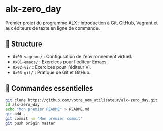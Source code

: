 # alx-zero_day

Premier projet du programme ALX : introduction à Git, GitHub, Vagrant et aux éditeurs de texte en ligne de commande.

## 📁 Structure

- `0x00-vagrant/` : Configuration de l'environnement virtuel.
- `0x01-emacs/` : Exercices pour l'éditeur Emacs.
- `0x02-vi/` : Exercices pour l'éditeur Vi.
- `0x03-git/` : Pratique de Git et GitHub.

## 🚀 Commandes essentielles

```bash
git clone https://github.com/votre_nom_utilisateur/alx-zero_day.git
cd alx-zero_day
echo "Mon premier README" > README.md
git add .
git commit -m "Mon premier commit"
git push origin master
